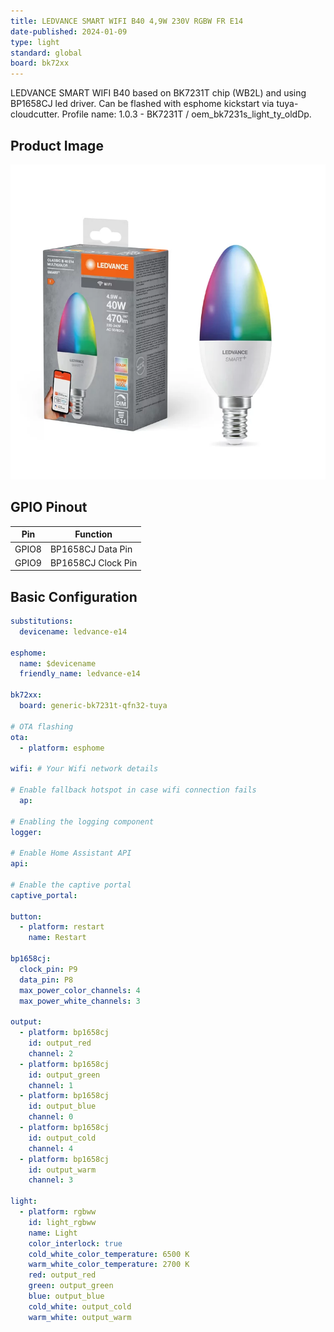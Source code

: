```yaml
---
title: LEDVANCE SMART WIFI B40 4,9W 230V RGBW FR E14
date-published: 2024-01-09
type: light
standard: global
board: bk72xx
---
```

LEDVANCE SMART WIFI B40 based on BK7231T chip (WB2L) and using BP1658CJ led driver.
Can be flashed with esphome kickstart via tuya-cloudcutter.
Profile name: 1.0.3 - BK7231T / oem_bk7231s_light_ty_oldDp.

## Product Image

![ledvance_e14](image.png)

## GPIO Pinout

| Pin    | Function                           |
| ------ | ---------------------------------- |
| GPIO8  | BP1658CJ Data Pin  |
| GPIO9  | BP1658CJ Clock Pin          |

## Basic Configuration

```yaml
substitutions:
  devicename: ledvance-e14

esphome:
  name: $devicename
  friendly_name: ledvance-e14

bk72xx:
  board: generic-bk7231t-qfn32-tuya
  
# OTA flashing
ota:
  - platform: esphome

wifi: # Your Wifi network details
  
# Enable fallback hotspot in case wifi connection fails  
  ap:

# Enabling the logging component
logger:

# Enable Home Assistant API
api:

# Enable the captive portal
captive_portal:

button:
  - platform: restart
    name: Restart

bp1658cj:
  clock_pin: P9
  data_pin: P8
  max_power_color_channels: 4
  max_power_white_channels: 3

output:
  - platform: bp1658cj
    id: output_red
    channel: 2
  - platform: bp1658cj
    id: output_green
    channel: 1
  - platform: bp1658cj
    id: output_blue
    channel: 0
  - platform: bp1658cj
    id: output_cold
    channel: 4
  - platform: bp1658cj
    id: output_warm
    channel: 3

light:
  - platform: rgbww
    id: light_rgbww
    name: Light
    color_interlock: true
    cold_white_color_temperature: 6500 K
    warm_white_color_temperature: 2700 K
    red: output_red
    green: output_green
    blue: output_blue
    cold_white: output_cold
    warm_white: output_warm
```
